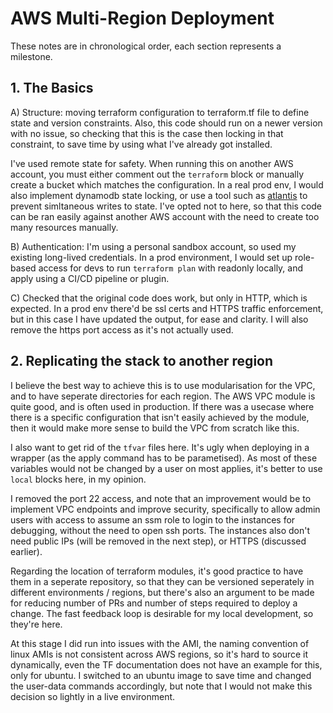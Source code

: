 # AWS Multi-Region Deployment

These notes are in chronological order, each section represents a milestone. 

## 1. The Basics
A) Structure: moving terraform configuration to terraform.tf file to define state and version constraints. Also, this code should run on a newer version with no issue, so checking that this is the case then locking in that constraint, to save time by using what I've already got installed. 

I've used remote state for safety. When running this on another AWS account, you must either comment out the `terraform` block or manually create a bucket which matches the configuration. In a real prod env, I would also implement dynamodb state locking, or use a tool such as [atlantis](https://www.runatlantis.io/) to prevent simltaneous writes to state. I've opted not to here, so that this code can be ran easily against another AWS account with the need to create too many resources manually. 

B) Authentication: I'm using a personal sandbox account, so used my existing long-lived credentials. In a prod environment, I would set up role-based access for devs to run `terraform plan` with readonly locally, and apply using a CI/CD pipeline or plugin. 

C) Checked that the original code does work, but only in HTTP, which is expected. In a prod env there'd be ssl certs and HTTPS traffic enforcement, but in this case I have updated the output, for ease and clarity. I will also remove the https port access as it's not actually used. 

## 2. Replicating the stack to another region 
I believe the best way to achieve this is to use modularisation for the VPC, and to have seperate directories for each region. The AWS VPC module is quite good, and is often used in production. If there was a usecase where there is a specific configuration that isn't easily achieved by the module, then it would make more sense to build the VPC from scratch like this. 

I also want to get rid of the `tfvar` files here. It's ugly when deploying in a wrapper (as the apply command has to be parametised). As most of these variables would not be changed by a user on most applies, it's better to use `local` blocks here, in my opinion. 

I removed the port 22 access, and note that an improvement would be to implement VPC endpoints and improve security, specifically to allow admin users with access to assume an ssm role to login to the instances for debugging, without the need to open ssh ports. The instances also don't need public IPs (will be removed in the next step), or HTTPS (discussed earlier).

Regarding the location of terraform modules, it's good practice to have them in a seperate repository, so that they can be versioned seperately in different environments / regions, but there's also an argument to be made for reducing number of PRs and number of steps required to deploy a change. The fast feedback loop is desirable for my local development, so they're here.

At this stage I did run into issues with the AMI, the naming convention of linux AMIs is not consistent across AWS regions, so it's hard to source it dynamically, even the TF documentation does not have an example for this, only for ubuntu. I switched to an ubuntu image to save time and changed the user-data commands accordingly, but note that I would not make this decision so lightly in a live environment. 